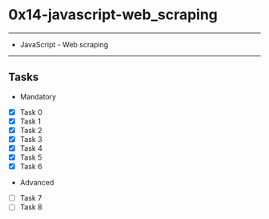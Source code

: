 # 0x14-javascript-web_scraping

---
* JavaScript - Web scraping
---
## Tasks
* Mandatory
- [x] Task 0
- [x] Task 1
- [x] Task 2
- [x] Task 3
- [x] Task 4
- [x] Task 5
- [x] Task 6
* Advanced
- [ ] Task 7
- [ ] Task 8
